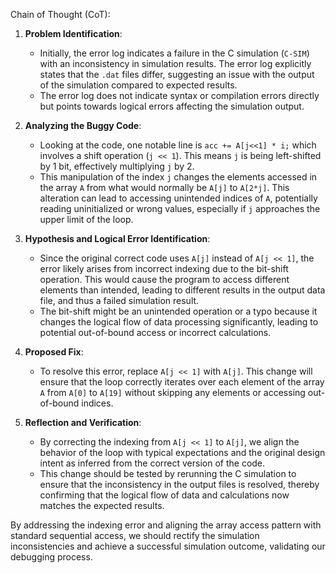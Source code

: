 Chain of Thought (CoT):

1. **Problem Identification**:
   - Initially, the error log indicates a failure in the C simulation (`C-SIM`) with an inconsistency in simulation results. The error log explicitly states that the `.dat` files differ, suggesting an issue with the output of the simulation compared to expected results.
   - The error log does not indicate syntax or compilation errors directly but points towards logical errors affecting the simulation output.

2. **Analyzing the Buggy Code**:
   - Looking at the code, one notable line is `acc += A[j<<1] * i;` which involves a shift operation (`j << 1`). This means `j` is being left-shifted by 1 bit, effectively multiplying `j` by 2.
   - This manipulation of the index `j` changes the elements accessed in the array `A` from what would normally be `A[j]` to `A[2*j]`. This alteration can lead to accessing unintended indices of `A`, potentially reading uninitialized or wrong values, especially if `j` approaches the upper limit of the loop.

3. **Hypothesis and Logical Error Identification**:
   - Since the original correct code uses `A[j]` instead of `A[j << 1]`, the error likely arises from incorrect indexing due to the bit-shift operation. This would cause the program to access different elements than intended, leading to different results in the output data file, and thus a failed simulation result.
   - The bit-shift might be an unintended operation or a typo because it changes the logical flow of data processing significantly, leading to potential out-of-bound access or incorrect calculations.

4. **Proposed Fix**:
   - To resolve this error, replace `A[j << 1]` with `A[j]`. This change will ensure that the loop correctly iterates over each element of the array `A` from `A[0]` to `A[19]` without skipping any elements or accessing out-of-bound indices.

5. **Reflection and Verification**:
   - By correcting the indexing from `A[j << 1]` to `A[j]`, we align the behavior of the loop with typical expectations and the original design intent as inferred from the correct version of the code.
   - This change should be tested by rerunning the C simulation to ensure that the inconsistency in the output files is resolved, thereby confirming that the logical flow of data and calculations now matches the expected results.

By addressing the indexing error and aligning the array access pattern with standard sequential access, we should rectify the simulation inconsistencies and achieve a successful simulation outcome, validating our debugging process.